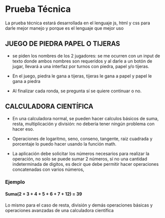 # Prueba Técnica

La prueba técnica estará desarrollada en el lenguaje js, html y css para darle mejor manejo y porque es el lenguaje
que mejor uso

## JUEGO DE PIEDRA PAPEL O TIJERAS

- se piden los nombres de los 2 jugadores: se me ocurren con un input de texto donde ambos nombres son requeridos
y al darle a un botón de jugar, llevará a una interfaz por turnos con piedra, papel y/o tijeras.

- En el juego, piedra le gana a tijeras, tijeras le gana a papel y papel le gana a piedra

- Al finalizar cada ronda, se pregunta sí se quiere continuar o no.



## CALCULADORA CIENTÍFICA

- En una calculadora normal, se pueden hacer calculos básicos de suma, resta, multiplicación y división: no debería tener
ningún problema con hacer eso.

- Operaciones de logaritmo, seno, conseno, tangente, raiz cuadrada y porcentaje lo puedo hacer usando la función math.

- La aplicación debe solicitar los números necesarios para realizar la operación, no solo se puede sumar 2 números, sí no una
cantidad indeterminada de digitos, es decir que debe permitir hacer operaciones concatenadas con varios números,

### Ejemplo

#### Suma(2 + 3 + 4 + 5 + 6 + 7 + 12) = 39

Lo mismo para el caso de resta, división y demás operaciones básicas y operaciones avanzadas de una calculadora científica
